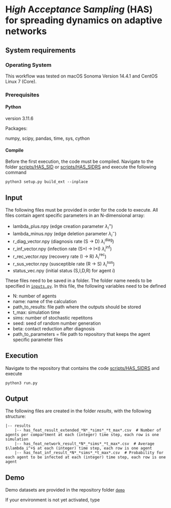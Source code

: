 # H*igh* A*cceptance* S*ampling* (HAS) for spreading dynamics on adaptive networks

## System requirements 

### Operating System

This workflow was tested on macOS Sonoma Version 14.4.1 and CentOS Linux 7 (Core). 

### Prerequisites
#### Python

version 3.11.6

Packages:

numpy,
scipy,
pandas,
time,
sys,
cython

#### Compile

Before the first execution, the code must be compiled. Navigate to the folder [scripts/HAS_SID](https://github.com/KleistLab/HAS/tree/main/scripts/HAS_SID) or [scripts/HAS_SIDRS](https://github.com/KleistLab/HAS/tree/main/scripts/HAS_SIDRS) and execute the following command

```
python3 setup.py build_ext --inplace
```

## Input

The following files must be provided in order for the code to execute. All files contain agent specific parameters in an N-dimensional array:
- lambda_plus.npy (edge creation parameter $\lambda_i^+$)
- lambda_minus.npy (edge deletion parameter $\lambda_i^-$)
- r_diag_vector.npy (diagnosis rate (S $\to$ D) $\lambda_i^{\text{diag}}$)
- r_inf_vector.npy (infection rate (S+I $\to$ I+I) $\lambda_i^{\text{inf}}$)
- r_rec_vector.npy (recovery rate (I $\to$ R) $\lambda_i^{\text{rec}}$)
- r_sus_vector.npy (susceptible rate (R $\to$ S) $\lambda_i^{\text{sus}}$)
- status_vec.npy (initial status (S,I,D,R) for agent $i$)

These files need to be saved in a folder. The folder name needs to be specified in [`inputs.py`](https://github.com/KleistLab/HAS/blob/main/scripts/HAS_SIDRS/inputs.py). In this file, the following variables need to be defined
- N: number of agents
- name: name of the calculation
- path_to_results: file path where the outputs should be stored
- t_max: simulation time
- sims: number of stochastic repetitons
- seed: seed of random number generation
- beta: contact reduction after diagnosis
- path_to_parameters = file path to repository that keeps the agent specific parameter files



## Execution

Navigate to the repository that contains the code [scripts/HAS_SIDRS](https://github.com/KleistLab/HAS/tree/main/scripts/HAS_SIDRS) and execute
```
python3 run.py
```

## Output
The following files are created in the folder *results*, with the following structure:
```
|-- results
 	|-- has_feat_result_extended_*N*_*sims*_*t_max*.csv  # Number of agents per compartment at each (integer) time step, each row is one simulation
	|-- has_feat_network_result_*N*_*sims*_*t_max*.csv  # Average $\lambda_i^+$ at each (integer) time step, each row is one agent
	|-- has_feat_inf_result_*N*_*sims*_*t_max*.csv  # Probability for each agent to be infected at each (integer) time step, each row is one agent
```

## Demo
Demo datasets are provided in the repository folder [`demo`](https://github.com/KleistLab/VASIL/tree/main/demo)

If your environment is not yet activated, type



